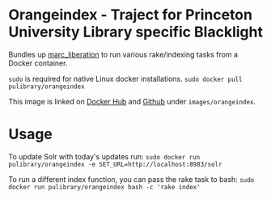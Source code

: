 # Orangeindex - Traject for Princeton University Library specific Blacklight 

Bundles up [marc_liberation](https://github.com/pulibrary/marc_liberation/marc_to_solr) to run various rake/indexing tasks from a Docker container.

`sudo` is required for native Linux docker installations. `sudo docker pull pulibrary/orangeindex`

This image is linked on [Docker Hub](https://registry.hub.docker.com/u/pulibrary/orangeindex/) and [Github](https://github.com/pulibrary/dockerhub) under `images/orangeindex`. 

# Usage

To update Solr with today's updates run:
`sudo docker run pulibrary/orangeindex -e SET_URL=http://localhost:8983/solr`

To run a different index function, you can pass the rake task to bash:
`sudo docker run pulibrary/orangeindex bash -c 'rake index'`
